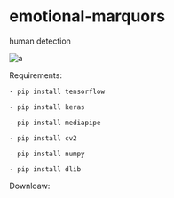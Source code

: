 # emotional-marquors
human detection

![a](https://user-images.githubusercontent.com/54853371/117892402-f2132680-b2b8-11eb-8d19-291852c411aa.png)


Requirements:
  
    - pip install tensorflow

    - pip install keras

    - pip install mediapipe

    - pip install cv2

    - pip install numpy

    - pip install dlib
  
Downloaw:

